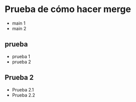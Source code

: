 # Prueba de cómo hacer merge 

+ main 1 
+ main 2

## prueba
+ prueba 1
+ prueba 2

## Prueba 2
+ Prueba 2.1
+ Prueba 2.2


